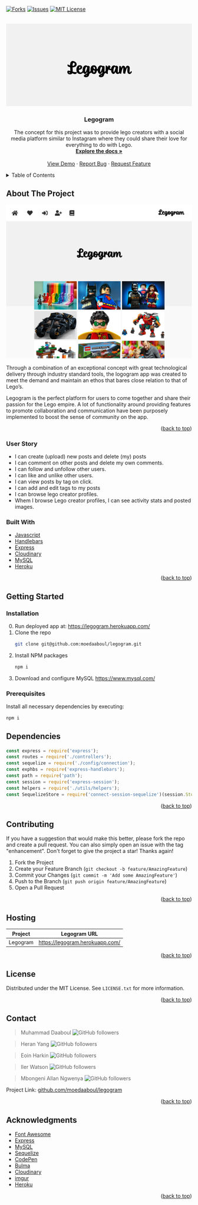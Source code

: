 <div id="top"></div>

[![Forks][forks-shield]][forks-url]
[![Issues][issues-shield]][issues-url]
[![MIT License][license-shield]][license-url]

<!-- PROJECT LOGO -->
<br />
<div align="center">
  <a href="https://github.com/moedaaboul/legogram">
    <img src="__admin__/resources/logo.png" alt="Logo">
  </a>

  <h3 align="center">Legogram</h3>

  <p align="center">
    The concept for this project was to provide lego creators with a social media platform similar to Instagram where they could share their love for everything to do with Lego.
    <br />
    <a href="https://github.com/moedaaboul/legogram"><strong>Explore the docs »</strong></a>
    <br />
    <br />
    <a href="https://legogram.herokuapp.com/">View Demo</a>
    ·
    <a href="https://github.com/moedaaboul/legogram/issues">Report Bug</a>
    ·
    <a href="https://github.com/moedaaboul/legogram/issues">Request Feature</a>
  </p>
</div>

<!-- TABLE OF CONTENTS -->
<details>
  <summary>Table of Contents</summary>
  <ol>
    <li>
      <a href="#about-the-project">About The Project</a>
      <ul>
        <li><a href="#user-story">User story</a></li>
        <li><a href="#built-with">Built With</a></li>
      </ul>
    </li>
    <li>
      <a href="#getting-started">Getting Started</a>
      <ul>
        <li><a href="#installation">Installation</a></li>
        <li><a href="#prerequisites">Prerequisites</a></li>
      </ul>
    </li>
    <li><a href="#dependencies">npm dependencies</a></li>
    <li><a href="#contributing">Contributing</a></li>
    <li><a href="#license">License</a></li>
    <li><a href="#contact">Contact</a></li>
    <li><a href="#acknowledgments">Acknowledgments</a></li>
  </ol>
</details>

## About The Project

[![Product Name Screen Shot][product-screenshot]](https://example.com)

Through a combination of an exceptional concept with great technological
delivery through industry standard tools, the logogram app was created to meet
the demand and maintain an ethos that bares close relation to that of Lego’s.

Legogram is the perfect platform for users to come together and share their
passion for the Lego empire. A lot of functionality around providing features to
promote collaboration and communication have been purposely implemented to boost
the sense of community on the app.

<p align="right">(<a href="#top">back to top</a>)</p>

### User Story

- I can create (upload) new posts and delete (my) posts
- I can comment on other posts and delete my own comments.
- I can follow and unfollow other users.
- I can like and unlike other users.
- I can view posts by tag on click.
- I can add and edit tags to my posts
- I can browse lego creator profiles.
- Whem I browse Lego creator profiles, I can see activity stats and posted
  images.

### Built With

- [Javascript](https://www.javascript.com/)
- [Handlebars](https://handlebarsjs.com/)
- [Express](https://expressjs.com/)
- [Cloudinary](https://cloudinary.com/)
- [MySQL](https://www.mysql.com/)
- [Heroku](https://www.heroku.com/)

<p align="right">(<a href="#top">back to top</a>)</p>

<!-- GETTING STARTED -->

## Getting Started

### Installation

0. Run deployed app at: https://legogram.herokuapp.com/
1. Clone the repo
   ```sh
   git clone git@github.com:moedaaboul/legogram.git
   ```
2. Install NPM packages
   ```sh
   npm i
   ```
3. Download and configure MySQL https://www.mysql.com/

### Prerequisites

Install all necessary dependencies by executing:

```sh
npm i
```

## Dependencies

```javascript
const express = require('express');
const routes = require('./controllers');
const sequelize = require('./config/connection');
const exphbs = require('express-handlebars');
const path = require('path');
const session = require('express-session');
const helpers = require('./utils/helpers');
const SequelizeStore = require('connect-session-sequelize')(session.Store);
```

<p align="right">(<a href="#top">back to top</a>)</p>

## Contributing

If you have a suggestion that would make this better, please fork the repo and
create a pull request. You can also simply open an issue with the tag
"enhancement". Don't forget to give the project a star! Thanks again!

1. Fork the Project
2. Create your Feature Branch (`git checkout -b feature/AmazingFeature`)
3. Commit your Changes (`git commit -m 'Add some AmazingFeature'`)
4. Push to the Branch (`git push origin feature/AmazingFeature`)
5. Open a Pull Request

<p align="right">(<a href="#top">back to top</a>)</p>

<!-- LICENSE -->

## Hosting

| Project  | Legogram URL                      |
| -------- | --------------------------------- |
| Legogram | <https://legogram.herokuapp.com/> |

<p align="right">(<a href="#top">back to top</a>)</p>

## License

Distributed under the MIT License. See `LICENSE.txt` for more information.

<p align="right">(<a href="#top">back to top</a>)</p>

<!-- CONTACT -->

## Contact

> Muhammad Daaboul
> ![GitHub followers](https://img.shields.io/github/followers/moedaaboul?style=social)

> Heran Yang
> ![GitHub followers](https://img.shields.io/github/followers/heranYang93?style=social)

> Eoin Harkin
> ![GitHub followers](https://img.shields.io/github/followers/HarkyDev?style=social)

> Iler Watson
> ![GitHub followers](https://img.shields.io/github/followers/Iler22?style=social)

> Mbongeni Allan Ngwenya
> ![GitHub followers](https://img.shields.io/github/followers/Allan-Ngwenya?style=social)

<!-- > ![GitHub followers](https://img.shields.io/github/followers/heranYang93?style=social) -->

Project Link:
[github.com/moedaaboul/legogram](https://github.com/moedaaboul/legogram)

<p align="right">(<a href="#top">back to top</a>)</p>

<!-- ACKNOWLEDGMENTS -->

## Acknowledgments

- [Font Awesome](https://fontawesome.com)
- [Express](https://expressjs.com)
- [MySQL](https://www.mysql.com)
- [Sequelize](https://sequelize.org)
- [CodePen](https://codepen.io)
- [Bulma](https://bulma.io)
- [Cloudinary](https://cloudinary.com)
- [imgur](https://imgur.comm)
- [Heroku](https://id.heroku.com/login)

<p align="right">(<a href="#top">back to top</a>)</p>

[forks-shield]:
  https://img.shields.io/github/forks/heranYang93/Leg-it.svg?style=for-the-badge
[forks-url]: https://github.com/heranYang93/Leg-it/network/members
[issues-shield]:
  https://img.shields.io/github/issues/heranYang93/Leg-it.svg?style=for-the-badge
[issues-url]: https://github.com/heranYang93/Leg-it/issues
[license-shield]:
  https://img.shields.io/github/license/heranYang93/Leg-it.svg?style=for-the-badge
[license-url]: https://github.com/heranYang93/Leg-it/blob/master/LICENSE.txt
[linkedin-shield]:
  https://img.shields.io/badge/-LinkedIn-black.svg?style=for-the-badge&logo=linkedin&colorB=555
[linkedin-url-md]: https://www.linkedin.com/in/muhammad-daaboul-38470046/
[github-follow-shield-md]:
  https://img.shields.io/github/followers/heranYang93?style=social
[linkedin-url-hy]: https://linkedin.com/in/heranyang/
[github-follow-shield-hy]:
  https://img.shields.io/github/followers/moedaaboul?style=social
[linkedin-url-eh]: https://linkedin.com/in/eoin-harkin-229115216/
[linkedin-url-iw]: https://linkedin.com/in/iler-watson-643442158/
[linkedin-url-man]: https://linkedin.com/in/mbongeni-allan-ngwenya-220375170/
[product-screenshot]: /__admin__/resources/showcase.png
